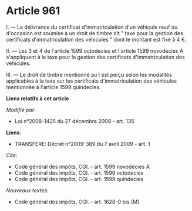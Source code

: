 # Article 961

I. ― La délivrance du certificat d'immatriculation d'un véhicule neuf ou d'occasion est soumise à un droit de timbre dit "
taxe pour la gestion des certificats d'immatriculation des véhicules " dont le montant est fixé à 4 €. 

II. ― Les 3 et 4 de l'article 1599 octodecies et l'article 1599 novodecies A s'appliquent à la taxe pour la gestion des
certificats d'immatriculation des véhicules. 

III. ― Le droit de timbre mentionné au I est perçu selon les modalités applicables à la taxe sur les certificats
d'immatriculation des véhicules mentionnée à l'article 1599 quindecies.

**Liens relatifs à cet article**

_Modifié par_:

  - Loi n°2008-1425 du 27 décembre 2008 - art. 135

**Liens**:

  - TRANSFERE: Décret n°2009-389 du 7 avril 2009 - art. 1

_Cite_:

  - Code général des impôts, CGI. - art. 1599 novodecies A
  - Code général des impôts, CGI. - art. 1599 octodecies
  - Code général des impôts, CGI. - art. 1599 quindecies

_Nouveaux textes_:

  - Code général des impôts, CGI. - art. 1628-0 bis (M)
